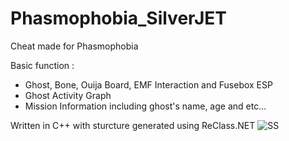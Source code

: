 # Phasmophobia_SilverJET
Cheat made for Phasmophobia

Basic function :
- Ghost, Bone, Ouija Board, EMF Interaction and Fusebox ESP
- Ghost Activity Graph
- Mission Information including ghost's name, age and etc...


Written in C++ with sturcture generated using ReClass.NET
![SS](https://i.imgur.com/1Lcfouu.png)
